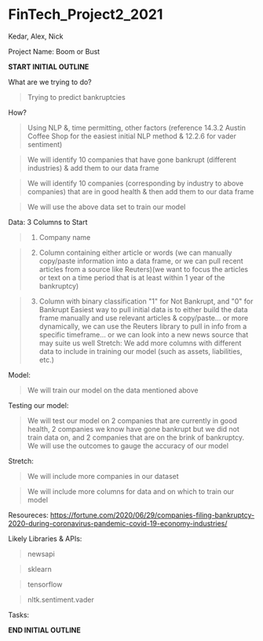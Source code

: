 # FinTech_Project2_2021
Kedar, Alex, Nick

Project Name: Boom or Bust

**START INITIAL OUTLINE**


What are we trying to do?

> Trying to predict bankruptcies
 
 
How?

> Using NLP &, time permitting, other factors (reference 14.3.2 Austin Coffee Shop for the easiest initial NLP method & 12.2.6 for vader sentiment)

> We will identify 10 companies that have gone bankrupt (different industries) & add them to our data frame

> We will identify 10 companies (corresponding by industry to above companies) that are in good health & then add them to our data frame

> We will use the above data set to train our model
 
 
Data: 3 Columns to Start

> 1) Company name

> 2) Column containing either article or words (we can manually copy/paste information into a data frame, or we can pull recent articles from a source like Reuters)(we want to  focus the articles or text on a time period that is at least within 1 year of the bankruptcy)

> 3) Column with binary classification "1" for Not Bankrupt, and "0" for Bankrupt
Easiest way to pull initial data is to either build the data frame manually and use relevant articles & copy/paste… or more dynamically, we can use the Reuters library to pull in info from a specific timeframe… or we can look into a new news source that may suite us well
Stretch: We add more columns with different data to include in training our model (such as assets, liabilities, etc.)
 
 
Model:

> We will train our model on the data mentioned above
 
 
Testing our model:

> We will test our model on 2 companies that are currently in good health, 2 companies we know have gone bankrupt but we did not train data on, and 2 companies that are on the brink of bankruptcy. We will use the outcomes to gauge the accuracy of our model
 
 
Stretch:

> We will include more companies in our dataset

> We will include more columns for data and on which to train our model 


Resoureces:
https://fortune.com/2020/06/29/companies-filing-bankruptcy-2020-during-coronavirus-pandemic-covid-19-economy-industries/


Likely Libraries & APIs:

> newsapi

> sklearn

> tensorflow

> nltk.sentiment.vader


Tasks:

**END INITIAL OUTLINE**
